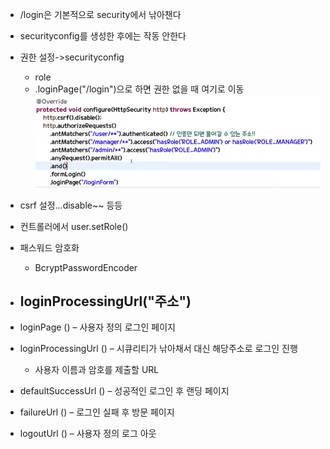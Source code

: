 - /login은 기본적으로 security에서 낚아챈다
- securityconfig를 생성한 후에는 작동 안한다
- 권한 설정->securityconfig
    - role
    - .loginPage("/login")으로 하면 권한 없을 때 여기로 이동
![](images/2021-08-19-19-47-44.png)


- csrf 설정...disable~~ 등등
- 컨트롤러에서 user.setRole()

- 패스워드 암호화
    - BcryptPasswordEncoder

- loginProcessingUrl("주소")
    - 

- loginPage ()  – 사용자 정의 로그인 페이지
- loginProcessingUrl ()
    – 시큐리티가 낚아채서 대신 해당주소로 로그인 진행
    - 사용자 이름과 암호를 제출할 URL
- defaultSuccessUrl () – 성공적인 로그인 후 랜딩 페이지
- failureUrl () – 로그인 실패 후 방문 페이지
- logoutUrl () – 사용자 정의 로그 아웃